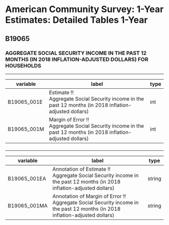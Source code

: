 # American Community Survey: 1-Year Estimates: Detailed Tables 1-Year

## B19065

### AGGREGATE SOCIAL SECURITY INCOME IN THE PAST 12 MONTHS (IN 2018 INFLATION-ADJUSTED DOLLARS) FOR HOUSEHOLDS

___

| variable | label | type |
| ----- | ----- | ----- |
| B19065_001E | Estimate !!<br>Aggregate Social Security income in the past 12 months (in 2018 inflation-adjusted dollars) | int |
| B19065_001M | Margin of Error !!<br>Aggregate Social Security income in the past 12 months (in 2018 inflation-adjusted dollars) | int |
### 

___

| variable | label | type |
| ----- | ----- | ----- |
| B19065_001EA | Annotation of Estimate !!<br>Aggregate Social Security income in the past 12 months (in 2018 inflation-adjusted dollars) | string |
| B19065_001MA | Annotation of Margin of Error !!<br>Aggregate Social Security income in the past 12 months (in 2018 inflation-adjusted dollars) | string |

